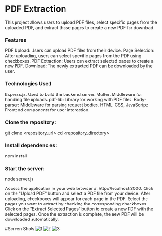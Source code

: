 # PDF Extraction



This project allows users to upload PDF files, select specific pages from the uploaded PDF, and extract those pages to create a new PDF for download.

### Features
PDF Upload: Users can upload PDF files from their device.
Page Selection: After uploading, users can select specific pages from the PDF using checkboxes.
PDF Extraction: Users can extract selected pages to create a new PDF.
Download: The newly extracted PDF can be downloaded by the user.

### Technologies Used
Express.js: Used to build the backend server.
Multer: Middleware for handling file uploads.
pdf-lib: Library for working with PDF files.
Body-parser: Middleware for parsing request bodies.
HTML, CSS, JavaScript: Frontend components for user interaction.

### Clone the repository:
git clone <repository_url>
cd <repository_directory>


### Install dependencies:
npm install

### Start the server:
node server.js


Access the application in your web browser at http://localhost:3000.
Click on the "Upload PDF" button and select a PDF file from your device.
After uploading, checkboxes will appear for each page in the PDF.
Select the pages you want to extract by checking the corresponding checkboxes.
Click on the "Extract Selected Pages" button to create a new PDF with the selected pages.
Once the extraction is complete, the new PDF will be downloaded automatically.



#Screen Shots
![1](https://github.com/wilfredmwilson/fullstackassignment/assets/106466943/7023c449-5620-480c-beb8-d291393c7a9f)
![2](https://github.com/wilfredmwilson/fullstackassignment/assets/106466943/7f75dd84-b530-471e-ad58-a3a21e89205c)
![3](https://github.com/wilfredmwilson/fullstackassignment/assets/106466943/f1d9aaa8-6c1a-4089-a14e-a08308a92c3d)




